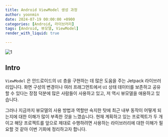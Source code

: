 ```yaml
---
title: Android ViewModel 생성 과정
author: yoonmin
date: 2024-07-19 00:00:00 +0900
categories: [Android, 라이브러리]
tags: [Android, 뷰모델, ViewModel]
render_with_liquid: true

---
```


![1](https://gist.github.com/user-attachments/assets/26c57e61-2115-41d8-9c62-1188f7504493)

## Intro

`ViewModel` 은 안드로이드의 `UI` 층을 구현하는 데 많은 도움을 주는 Jetpack 라이브러리입니다. 화면 구성의 변경이나 여러 프래그먼트에서 `UI` 상태 데이터를 보존하고 공유할 수 있다는 장점 덕분에 많은 사람들이 사용하고 있고, 저 역시 뷰모델을 애용하고 있습니다.

그러나 지금까지 뷰모델의 사용 방법과 역할만 숙지한 탓에 최근 내부 동작이 어떻게 되는지에 대한 이해가 많이 부족한 것을 느꼈습니다. 현재 계획하고 있는 프로젝트가 두 개이고 해당 프로젝트를 앞으로 제대로 수행하려면 사용하는 라이브러리에 대한 이해가 필요할 것 같아 이번 기회에 정리하고자 합니다.